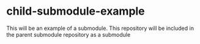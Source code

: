 # child-submodule-example
This will be an example of a submodule.  This repository will be included in the parent submodule repository as a submodule
